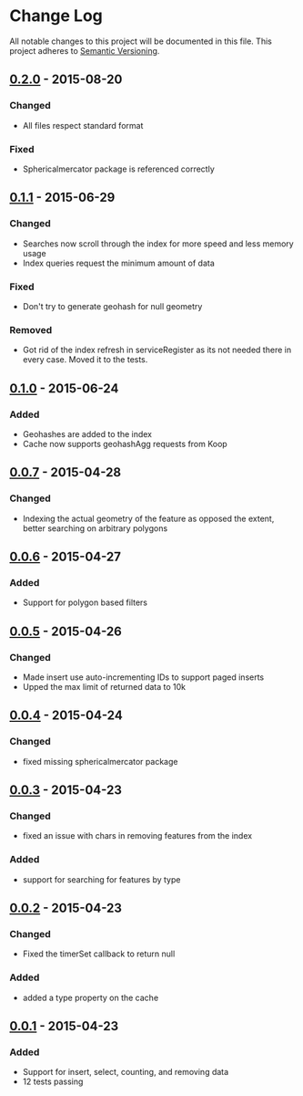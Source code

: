 # Change Log
All notable changes to this project will be documented in this file.
This project adheres to [Semantic Versioning](http://semver.org/).

## [0.2.0] - 2015-08-20
### Changed
* All files respect standard format

### Fixed
* Sphericalmercator package is referenced correctly

## [0.1.1] - 2015-06-29
### Changed
* Searches now scroll through the index for more speed and less memory usage
* Index queries request the minimum amount of data

### Fixed
* Don't try to generate geohash for null geometry

### Removed
* Got rid of the index refresh in serviceRegister as its not needed there in every case. Moved it to the tests.

## [0.1.0] - 2015-06-24
### Added
* Geohashes are added to the index
* Cache now supports geohashAgg requests from Koop

## [0.0.7] - 2015-04-28
### Changed
* Indexing the actual geometry of the feature as opposed the extent, better searching on arbitrary polygons

## [0.0.6] - 2015-04-27
### Added
* Support for polygon based filters

## [0.0.5] - 2015-04-26
### Changed
* Made insert use auto-incrementing IDs to support paged inserts
* Upped the max limit of returned data to 10k

## [0.0.4] - 2015-04-24
### Changed
* fixed missing sphericalmercator package

## [0.0.3] - 2015-04-23
### Changed
* fixed an issue with chars in removing features from the index

### Added
* support for searching for features by type

## [0.0.2] - 2015-04-23
### Changed
* Fixed the timerSet callback to return null

### Added
* added a type property on the cache

## [0.0.1] - 2015-04-23
### Added
* Support for insert, select, counting, and removing data
* 12 tests passing

[0.2.0]: https://github.com/Esri/koop-pgcache/compare/v0.1.1...v0.2.0
[0.1.1]: https://github.com/Esri/koop-pgcache/compare/v0.1.0...v0.1.1
[0.1.0]: https://github.com/Esri/koop-pgcache/compare/v0.0.7...v0.1.0
[0.0.7]: https://github.com/Esri/koop-pgcache/compare/v0.0.6...v0.0.7
[0.0.6]: https://github.com/Esri/koop-pgcache/compare/v0.0.5...v0.0.6
[0.0.5]: https://github.com/Esri/koop-pgcache/compare/v0.0.4...v0.0.5
[0.0.4]: https://github.com/Esri/koop-pgcache/compare/v0.0.3...v0.0.4
[0.0.3]: https://github.com/Esri/koop-pgcache/compare/v0.0.2...v0.0.3
[0.0.2]: https://github.com/Esri/koop-pgcache/compare/v0.0.1...v0.0.2
[0.0.1]: https://github.com/Esri/koop-pgcache/tags/v0.0.1
